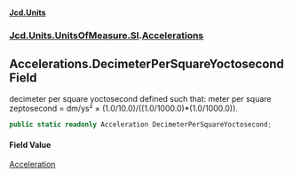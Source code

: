 #### [Jcd.Units](index.md 'index')
### [Jcd.Units.UnitsOfMeasure.SI](Jcd.Units.UnitsOfMeasure.SI.md 'Jcd.Units.UnitsOfMeasure.SI').[Accelerations](Accelerations.md 'Jcd.Units.UnitsOfMeasure.SI.Accelerations')

## Accelerations.DecimeterPerSquareYoctosecond Field

decimeter per square yoctosecond defined such that: meter per square zeptosecond = dm/ys² × (1.0/10.0)/((1.0/1000.0)*(1.0/1000.0)).

```csharp
public static readonly Acceleration DecimeterPerSquareYoctosecond;
```

#### Field Value
[Acceleration](Acceleration.md 'Jcd.Units.UnitTypes.Acceleration')